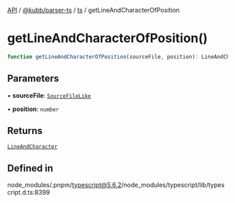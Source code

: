 [API](../../../../../packages.md) / [@kubb/parser-ts](../../../index.md) / [ts](../index.md) / getLineAndCharacterOfPosition

# getLineAndCharacterOfPosition()

```ts
function getLineAndCharacterOfPosition(sourceFile, position): LineAndCharacter
```

## Parameters

• **sourceFile**: [`SourceFileLike`](../interfaces/SourceFileLike.md)

• **position**: `number`

## Returns

[`LineAndCharacter`](../interfaces/LineAndCharacter.md)

## Defined in

node\_modules/.pnpm/typescript@5.6.2/node\_modules/typescript/lib/typescript.d.ts:8399
